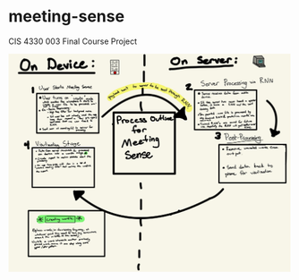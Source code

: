 # meeting-sense
CIS 4330 003 Final Course Project

![ProcessFlowChart](https://github.com/rabernethy/meeting-sense/blob/main/img/pc.jpg)
